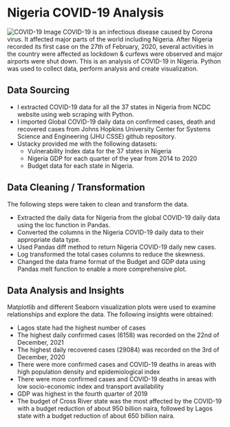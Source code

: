 # Nigeria COVID-19 Analysis
![COVID-19 Image](https://github.com/OnyinyeFavour228/Nigeria_COVID-19_Data_Analysis/assets/107655675/9e417336-dda6-4392-bf7e-f1a77d55b2e4)
COVID-19 is an infectious disease caused by Corona virus. It affected major parts of the world including Nigeria. After Nigeria recorded its first case on the 27th of February, 2020, several activities in the country were affected as lockdown & curfews were observed and major airports were shut down.
This is an analysis of COVID-19 in Nigeria. Python was used to collect data, perform analysis and create visualization.
## Data Sourcing 
* I extracted COVID-19 data for all the 37 states in Nigeria from NCDC website using web scraping with Python.
* I imported Global COVID-19 daily data on confirmed cases, death and recovered cases from Johns Hopkins University Center for Systems Science and Engineering (JHU CSSE) github repository.
* Ustacky provided me with the following datasets:
  + Vulnerability Index data for the 37 states in Nigeria
  + Nigeria GDP for each quarter of the year from 2014 to 2020
  + Budget data for each state in Nigeria.
## Data Cleaning / Transformation 
The following steps were taken to clean and transform the data.
* Extracted the daily data for Nigeria from the global COVID-19 daily data using the loc function in Pandas.
* Converted the columns in the Nigeria COVID-19 daily data to their appropriate data type.
* Used Pandas diff method to return Nigeria COVID-19 daily new cases.
* Log transformed the total cases columns to reduce the skewness.
* Changed the data frame format of the Budget and GDP data using Pandas melt function to enable a more comprehensive plot.
## Data Analysis and Insights 
Matplotlib and different Seaborn visualization plots were used to examine relationships and explore the data.
The following insights were obtained:
* Lagos state had the highest number of cases
* The highest daily confirmed cases (6158) was recorded on the 22nd of December, 2021
* The highest daily recovered cases (29084) was recorded on the 3rd of December, 2020
* There were more confirmed cases and COVID-19 deaths in areas with high population density and epidemiological index
* There were more confirmed cases and COVID-19 deaths in areas with low socio-economic index and transport availability
* GDP was highest in the fourth quarter of 2019
* The budget of Cross River state was the most affected by the COVID-19 with a budget reduction of about 950 billion naira, followed by Lagos state with a budget reduction of about 650 billion naira.
